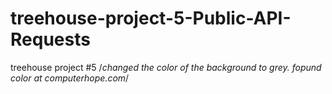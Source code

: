 # treehouse-project-5-Public-API-Requests
 treehouse project #5
/*changed the color of the background to grey. fopund color at computerhope.com*/